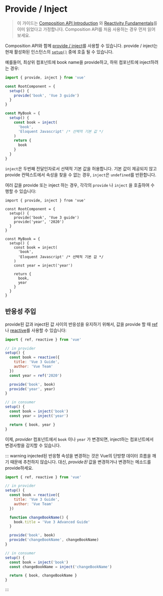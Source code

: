 # Provide / Inject

> 이 가이드는 [Composition API Introduction](composition-api-introduction.html) 와 [Reactivity Fundamentals](reactivity-fundamentals.html)를 이미 읽었다고 가정합니다. Composition API를 처음 사용하는 경우 먼저 읽어보세요.

Composition API와 함께 [provide / inject](component-provide-inject.html)를 사용할 수 있습니다. provide / inject는 현재 활성화된 인스턴스의 [`setup()`](composition-api-setup.html) 중에 호출 될 수 있습니다.

예를들어, 최상위 컴포넌트에 book name을 provide하고, 하위 컴포넌트에 inject하려는 경우:

```js
import { provide, inject } from 'vue'

const RootComponent = {
  setup() {
    provide('book', 'Vue 3 guide')
  }
}

const MyBook = {
  setup() {
    const book = inject(
      'book',
      'Eloquent Javascript' /* 선택적 기본 값 */
    )
    return {
      book
    }
  }
}
```

`inject`은 두번째 전달인자로서 선택적 기본 값을 허용합니다. 기본 값이 제공되지 않고 provide 컨텍스트에서 속성을 찾을 수 없는 경우, `inject`은 `undefined`를 반환합니다.

여러 값을 provide 또는 inject 하는 경우, 각각의 `provide` 나 `inject` 을 호출하여 수행할 수 있습니다:

```js{5-6,12-16}
import { provide, inject } from 'vue'

const RootComponent = {
  setup() {
    provide('book', 'Vue 3 guide')
    provide('year', '2020')
  }
}

const MyBook = {
  setup() {
    const book = inject(
      'book',
      'Eloquent Javascript' /* 선택적 기본 값 */
    )
    const year = inject('year')

    return {
      book,
      year
    }
  }
}
```

## 반응성 주입

provide된 값과 inject된 값 사이의 반응성을 유지하기 위해서, 값을 provide 할 때 [ref](reactivity-fundamentals.html#creating-standalone-reactive-values-as-refs)나 [reactive](reactivity-fundamentals.html#declaring-reactive-state)를 사용할 수 있습니다:

```js
import { ref, reactive } from 'vue'

// in provider
setup() {
  const book = reactive({
    title: 'Vue 3 Guide',
    author: 'Vue Team'
  })
  const year = ref('2020')

  provide('book', book)
  provide('year', year)
}

// in consumer
setup() {
  const book = inject('book')
  const year = inject('year')

  return { book, year }
}
```

이제, *provider* 컴포넌트에서 `book` 이나 `year` 가 변경되면, inject하는 컴포넌트에서 변경사항을 감지할 수 있습니다.

::: warning injected된 반응형 속성을 변경하는 것은 Vue의 단방향 데이터 흐름을 깨기 때문에 추천하지 않습니다. 대신, *provide된* 값을 변경하거나 변경하는 메소드를 provide하세요.

```js
import { ref, reactive } from 'vue'

// in provider
setup() {
  const book = reactive({
    title: 'Vue 3 Guide',
    author: 'Vue Team'
  })

  function changeBookName() {
    book.title = 'Vue 3 Advanced Guide'
  }

  provide('book', book)
  provide('changeBookName', changeBookName)
}

// in consumer
setup() {
  const book = inject('book')
  const changeBookName = inject('changeBookName')

  return { book, changeBookName }
}
```

:::
